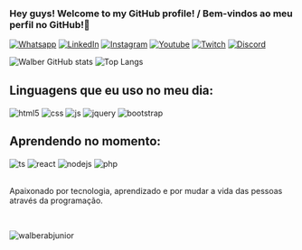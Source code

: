 ### Hey guys! Welcome to my GitHub profile! / Bem-vindos ao meu perfil no GitHub!👋<br/>
[![Whatsapp](https://img.shields.io/badge/WhatsApp-25D366?style=for-the-badge&logo=whatsapp&logoColor=white)](https://api.whatsapp.com/send?phone=5581988349141&text=Olá%2C%20Eu%20conheci%20seu%20perfil%20GitHub!)
[![LinkedIn](https://img.shields.io/badge/LinkedIn-0077B5?style=for-the-badge&logo=linkedin&logoColor=white)](https://www.linkedin.com/in/walber-junior-7a1565145/)
[![Instagram](https://img.shields.io/badge/Instagram-E4405F?style=for-the-badge&logo=instagram&logoColor=white)](https://instagram.com/walberabjunior)
[![Youtube](https://img.shields.io/badge/YouTube-FF0000?style=for-the-badge&logo=youtube&logoColor=white)](https://youtube.com/@juniorbarbosa2970)
[![Twitch](https://img.shields.io/badge/Twitch-9146FF?style=for-the-badge&logo=twitch&logoColor=white)](https://twitch.tv/the__w_)
[![Discord](https://img.shields.io/badge/Discord-7289DA?style=for-the-badge&logo=discord&logoColor=white)](https://discord.com/channels/@walberjr_)

![Walber GitHub stats](https://github-readme-stats.vercel.app/api?username=walberabjunior&show_icons=true&theme=dracula&count_private=true)
![Top Langs](https://github-readme-stats.vercel.app/api/top-langs/?username=walberabjunior&theme=dracula&exclude_repo=github-readme-stats,walberabjunior.github.io)
## Linguagens que eu uso no meu dia:

<div style="display: inline_block">
  <img align="center" alt="html5" src="https://img.shields.io/badge/HTML5-E34F26?style=for-the-badge&logo=html5&logoColor=white" />
  <img align="center" alt="css" src="https://img.shields.io/badge/CSS3-1572B6?style=for-the-badge&logo=css3&logoColor=white" />
  <img align="center" alt="js" src="https://img.shields.io/badge/JavaScript-F7DF1E?style=for-the-badge&logo=javascript&logoColor=black" />
  <img align="center" alt="jquery" src="https://img.shields.io/badge/jQuery-0769AD?style=for-the-badge&logo=jquery&logoColor=white" />
  <img align="center" alt="bootstrap" src= "https://img.shields.io/badge/Bootstrap-563D7C?style=for-the-badge&logo=bootstrap&logoColor=white" />
 </div> 
 
  ## Aprendendo no momento:
  
 <div style="display: inline_block"> 
  <img align="center" alt="ts" src="https://img.shields.io/badge/TypeScript-007ACC?style=for-the-badge&logo=typescript&logoColor=white" />
  <img align="center" alt="react" src="https://img.shields.io/badge/React-20232A?style=for-the-badge&logo=react&logoColor=61DAFB" />
  <img align="center" alt="nodejs" src="https://img.shields.io/badge/Node.js-43853D?style=for-the-badge&logo=node.js&logoColor=white" />
  <img align="center" alt="php" src="https://img.shields.io/badge/PHP-777BB4?style=for-the-badge&logo=php&logoColor=white" />
</div><br/>

 Apaixonado por tecnologia, aprendizado e por mudar a vida das pessoas através da programação.

 <br>
<p align="left"> <img src="https://komarev.com/ghpvc/?username=walberabjunior&label=Profile%20views&color=0e75b6&style=flat" alt="walberabjunior" /> </p>
